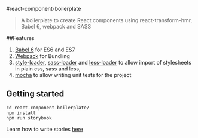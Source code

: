 #react-component-boilerplate

> A boilerplate to create React components using react-transform-hmr, Babel 6, webpack and SASS

##Features

1. [Babel 6](http://babeljs.io/) for ES6 and ES7
1. [Webpack](http://webpack.github.io/) for Bundling
1. [style-loader](https://github.com/webpack/style-loader), [sass-loader](https://github.com/jtangelder/sass-loader) and [less-loader](https://github.com/webpack/less-loader) to allow import of stylesheets in plain css, sass and less,
1. [mocha](https://mochajs.org/) to allow writing unit tests for the project

## Getting started
```
cd react-component-boilerplate/
npm install
npm run storybook
```

Learn how to write stories [here](https://github.com/kadirahq/react-storybook/blob/master/docs/writing_stories.md)

